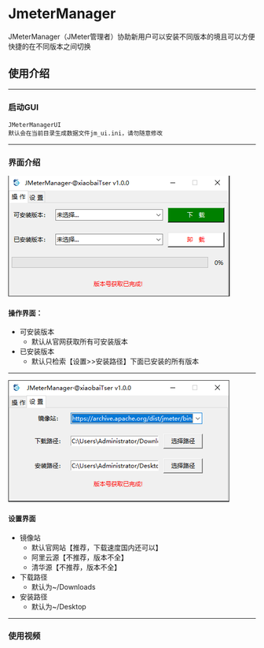 # JmeterManager
JMeterManager（JMeter管理者）协助新用户可以安装不同版本的境且可以方便快捷的在不同版本之间切换

## 使用介绍

------
### 启动GUI
``` cmd
JMeterManagerUI
默认会在当前目录生成数据文件jm_ui.ini，请勿随意修改
```  
------

### 界面介绍
![操作界面](https://github.com/Tser/JMeterManager/blob/2361b39070a507ab440f1430fe5a30736eaa723c/JMeterManager/image/gui_operate.png?raw=true "操作界面")

#### 操作界面：
- 可安装版本
  - 默认从官网获取所有可安装版本
- 已安装版本
  - 默认只检索【设置>>安装路径】下面已安装的所有版本
------

![设置界面](https://github.com/Tser/JMeterManager/blob/02e619f301ce4c0df28ad2b3dd875582a7b61812/JMeterManager/image/gui_settings.png?raw=true "设置界面")

#### 设置界面
- 镜像站
  - 默认官网站【推荐，下载速度国内还可以】
  - 阿里云源【不推荐，版本不全】
  - 清华源【不推荐，版本不全】
- 下载路径
  - 默认为~/Downloads
- 安装路径
  - 默认为~/Desktop

------
### 使用视频